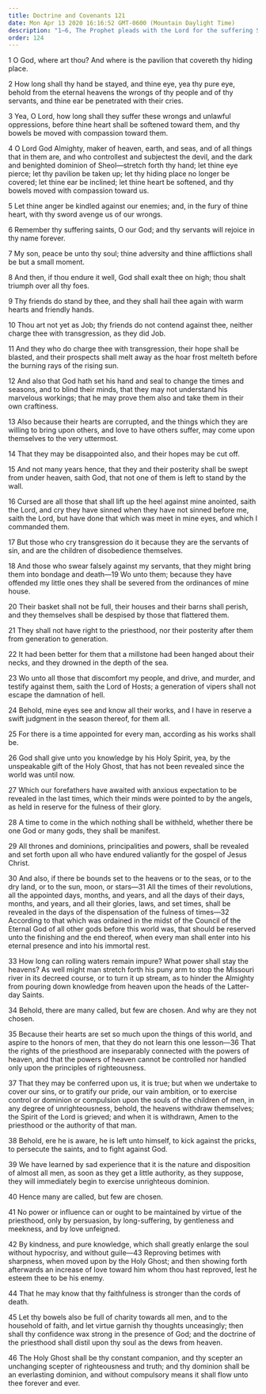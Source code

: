 ```yaml
---
title: Doctrine and Covenants 121
date: Mon Apr 13 2020 16:16:52 GMT-0600 (Mountain Daylight Time)
description: "1–6, The Prophet pleads with the Lord for the suffering Saints; 7–10, The Lord speaks peace to him; 11–17, Cursed are all those who raise false cries of transgression against the Lord’s people; 18–25, They will not have right to the priesthood and will be damned; 26–32, Glorious revelations promised those who endure valiantly; 33–40, Why many are called and few are chosen; 41–46, The priesthood should be used only in righteousness."
order: 124
---
```


1 O God, where art thou? And where is the pavilion that covereth thy hiding place.

2 How long shall thy hand be stayed, and thine eye, yea thy pure eye, behold from the eternal heavens the wrongs of thy people and of thy servants, and thine ear be penetrated with their cries.

3 Yea, O Lord, how long shall they suffer these wrongs and unlawful oppressions, before thine heart shall be softened toward them, and thy bowels be moved with compassion toward them.

4 O Lord God Almighty, maker of heaven, earth, and seas, and of all things that in them are, and who controllest and subjectest the devil, and the dark and benighted dominion of Sheol—stretch forth thy hand; let thine eye pierce; let thy pavilion be taken up; let thy hiding place no longer be covered; let thine ear be inclined; let thine heart be softened, and thy bowels moved with compassion toward us.

5 Let thine anger be kindled against our enemies; and, in the fury of thine heart, with thy sword avenge us of our wrongs.

6 Remember thy suffering saints, O our God; and thy servants will rejoice in thy name forever.

7 My son, peace be unto thy soul; thine adversity and thine afflictions shall be but a small moment.

8 And then, if thou endure it well, God shall exalt thee on high; thou shalt triumph over all thy foes.

9 Thy friends do stand by thee, and they shall hail thee again with warm hearts and friendly hands.

10 Thou art not yet as Job; thy friends do not contend against thee, neither charge thee with transgression, as they did Job.

11 And they who do charge thee with transgression, their hope shall be blasted, and their prospects shall melt away as the hoar frost melteth before the burning rays of the rising sun.

12 And also that God hath set his hand and seal to change the times and seasons, and to blind their minds, that they may not understand his marvelous workings; that he may prove them also and take them in their own craftiness.

13 Also because their hearts are corrupted, and the things which they are willing to bring upon others, and love to have others suffer, may come upon themselves to the very uttermost.

14 That they may be disappointed also, and their hopes may be cut off.

15 And not many years hence, that they and their posterity shall be swept from under heaven, saith God, that not one of them is left to stand by the wall.

16 Cursed are all those that shall lift up the heel against mine anointed, saith the Lord, and cry they have sinned when they have not sinned before me, saith the Lord, but have done that which was meet in mine eyes, and which I commanded them.

17 But those who cry transgression do it because they are the servants of sin, and are the children of disobedience themselves.

18 And those who swear falsely against my servants, that they might bring them into bondage and death—19 Wo unto them; because they have offended my little ones they shall be severed from the ordinances of mine house.

20 Their basket shall not be full, their houses and their barns shall perish, and they themselves shall be despised by those that flattered them.

21 They shall not have right to the priesthood, nor their posterity after them from generation to generation.

22 It had been better for them that a millstone had been hanged about their necks, and they drowned in the depth of the sea.

23 Wo unto all those that discomfort my people, and drive, and murder, and testify against them, saith the Lord of Hosts; a generation of vipers shall not escape the damnation of hell.

24 Behold, mine eyes see and know all their works, and I have in reserve a swift judgment in the season thereof, for them all.

25 For there is a time appointed for every man, according as his works shall be.

26 God shall give unto you knowledge by his Holy Spirit, yea, by the unspeakable gift of the Holy Ghost, that has not been revealed since the world was until now.

27 Which our forefathers have awaited with anxious expectation to be revealed in the last times, which their minds were pointed to by the angels, as held in reserve for the fulness of their glory.

28 A time to come in the which nothing shall be withheld, whether there be one God or many gods, they shall be manifest.

29 All thrones and dominions, principalities and powers, shall be revealed and set forth upon all who have endured valiantly for the gospel of Jesus Christ.

30 And also, if there be bounds set to the heavens or to the seas, or to the dry land, or to the sun, moon, or stars—31 All the times of their revolutions, all the appointed days, months, and years, and all the days of their days, months, and years, and all their glories, laws, and set times, shall be revealed in the days of the dispensation of the fulness of times—32 According to that which was ordained in the midst of the Council of the Eternal God of all other gods before this world was, that should be reserved unto the finishing and the end thereof, when every man shall enter into his eternal presence and into his immortal rest.

33 How long can rolling waters remain impure? What power shall stay the heavens? As well might man stretch forth his puny arm to stop the Missouri river in its decreed course, or to turn it up stream, as to hinder the Almighty from pouring down knowledge from heaven upon the heads of the Latter-day Saints.

34 Behold, there are many called, but few are chosen. And why are they not chosen.

35 Because their hearts are set so much upon the things of this world, and aspire to the honors of men, that they do not learn this one lesson—36 That the rights of the priesthood are inseparably connected with the powers of heaven, and that the powers of heaven cannot be controlled nor handled only upon the principles of righteousness.

37 That they may be conferred upon us, it is true; but when we undertake to cover our sins, or to gratify our pride, our vain ambition, or to exercise control or dominion or compulsion upon the souls of the children of men, in any degree of unrighteousness, behold, the heavens withdraw themselves; the Spirit of the Lord is grieved; and when it is withdrawn, Amen to the priesthood or the authority of that man.

38 Behold, ere he is aware, he is left unto himself, to kick against the pricks, to persecute the saints, and to fight against God.

39 We have learned by sad experience that it is the nature and disposition of almost all men, as soon as they get a little authority, as they suppose, they will immediately begin to exercise unrighteous dominion.

40 Hence many are called, but few are chosen.

41 No power or influence can or ought to be maintained by virtue of the priesthood, only by persuasion, by long-suffering, by gentleness and meekness, and by love unfeigned.

42 By kindness, and pure knowledge, which shall greatly enlarge the soul without hypocrisy, and without guile—43 Reproving betimes with sharpness, when moved upon by the Holy Ghost; and then showing forth afterwards an increase of love toward him whom thou hast reproved, lest he esteem thee to be his enemy.

44 That he may know that thy faithfulness is stronger than the cords of death.

45 Let thy bowels also be full of charity towards all men, and to the household of faith, and let virtue garnish thy thoughts unceasingly; then shall thy confidence wax strong in the presence of God; and the doctrine of the priesthood shall distil upon thy soul as the dews from heaven.

46 The Holy Ghost shall be thy constant companion, and thy scepter an unchanging scepter of righteousness and truth; and thy dominion shall be an everlasting dominion, and without compulsory means it shall flow unto thee forever and ever.

